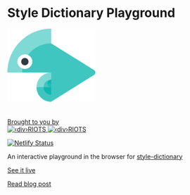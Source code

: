 # Style Dictionary Playground

<img style="width: 200px; margin-bottom: 20px" alt="style dictionary playground logo" src="https://raw.githubusercontent.com/divriots/style-dictionary-playground/main/src/assets/play-logo.png">

<p>
  <a href="https://divRIOTS.com">Brought to you by<br/></a>
  <a href="https://divRIOTS.com#gh-light-mode-only" target="_blank">
        <img width="150" height="40" src="https://divRIOTS.com/divriots.svg#gh-light-mode-only" alt="‹div›RIOTS" />
        </a>
        <a href="https://divRIOTS.com#gh-dark-mode-only" target="_blank">
        <img width="150" height="40" src="https://divRIOTS.com/divriots-dark.svg#gh-dark-mode-only" alt="‹div›RIOTS" />
        </a>
</p>

[![Netlify Status](https://api.netlify.com/api/v1/badges/20ef7939-a20f-4e20-86c9-00b39068d090/deploy-status)](https://app.netlify.com/sites/style-dictionary-playground/deploys)

An interactive playground in the browser for [style-dictionary](https://amzn.github.io/style-dictionary/#/)

[See it live](https://www.style-dictionary-play.dev/)

[Read blog post](https://backlight.dev/blog/nodejs-in-browser)
